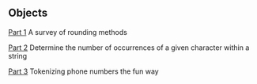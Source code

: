 ## Objects

[Part 1](6/1) A survey of rounding methods

[Part 2](6/2) Determine the number of occurrences of a given character within a string

[Part 3](6/3) Tokenizing phone numbers the fun way
